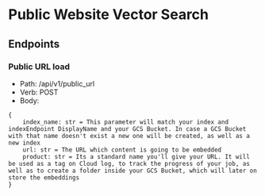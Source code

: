 # Public Website Vector Search

## Endpoints

### Public URL load

* Path: /api/v1/public_url
* Verb: POST
* Body: 
```
{
    index_name: str = This parameter will match your index and indexEndpoint DisplayName and your GCS Bucket. In case a GCS Bucket with that name doesn't exist a new one will be created, as well as a new index
    url: str = The URL which content is going to be embedded
    product: str = Its a standard name you'll give your URL. It will be used as a tag on Cloud log, to track the progress of your job, as well as to create a folder inside your GCS Bucket, which will later on store the embeddings
}
```